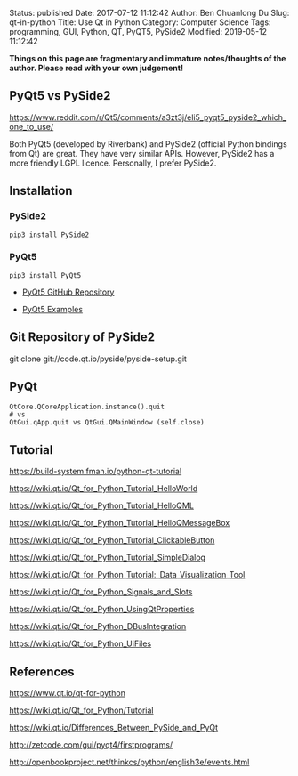 Status: published
Date: 2017-07-12 11:12:42
Author: Ben Chuanlong Du
Slug: qt-in-python
Title: Use Qt in Python
Category: Computer Science
Tags: programming, GUI, Python, QT, PyQT5, PySide2
Modified: 2019-05-12 11:12:42

**Things on this page are fragmentary and immature notes/thoughts of the author. Please read with your own judgement!**

## PyQt5 vs PySide2

https://www.reddit.com/r/Qt5/comments/a3zt3j/eli5_pyqt5_pyside2_which_one_to_use/

Both PyQt5 (developed by Riverbank) and PySide2 (official Python bindings from Qt) are great.
They have very similar APIs.
However,
PySide2 has a more friendly LGPL licence.
Personally,
I prefer PySide2.

## Installation 
### PySide2
```
pip3 install PySide2
```
### PyQt5
```
pip3 install PyQt5
```

- [PyQt5 GitHub Repository](https://github.com/baoboa/pyqt5)

- [PyQt5 Examples](https://github.com/baoboa/pyqt5/tree/master/examples)

## Git Repository of PySide2

git clone git://code.qt.io/pyside/pyside-setup.git

## PyQt
```
QtCore.QCoreApplication.instance().quit
# vs
QtGui.qApp.quit vs QtGui.QMainWindow (self.close)
```
## Tutorial

https://build-system.fman.io/python-qt-tutorial

https://wiki.qt.io/Qt_for_Python_Tutorial_HelloWorld

https://wiki.qt.io/Qt_for_Python_Tutorial_HelloQML

https://wiki.qt.io/Qt_for_Python_Tutorial_HelloQMessageBox

https://wiki.qt.io/Qt_for_Python_Tutorial_ClickableButton

https://wiki.qt.io/Qt_for_Python_Tutorial_SimpleDialog

https://wiki.qt.io/Qt_for_Python_Tutorial:_Data_Visualization_Tool

https://wiki.qt.io/Qt_for_Python_Signals_and_Slots

https://wiki.qt.io/Qt_for_Python_UsingQtProperties

https://wiki.qt.io/Qt_for_Python_DBusIntegration

https://wiki.qt.io/Qt_for_Python_UiFiles

## References


https://www.qt.io/qt-for-python

https://wiki.qt.io/Qt_for_Python/Tutorial

https://wiki.qt.io/Differences_Between_PySide_and_PyQt

http://zetcode.com/gui/pyqt4/firstprograms/

http://openbookproject.net/thinkcs/python/english3e/events.html
